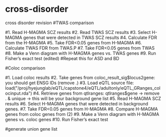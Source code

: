 # cross-disorder
cross disorder revision
#TWAS comparison

#1. Read H-MAGMA SCZ results
#2. Read TWAS SCZ results
#3. Select H-MAGMA genes that were detected in TWAS SCZ results
#4. Calculate FDR from the H-MAGMA
#5. Take FDR<0.05 genes from H-MAGMA
#6. Calculate TWAS FDR from TWAS.P
#7. Take FDR<0.05 genes from TWAS
#8. Make a Venn diagram with H-MAGMA genes vs. TWAS genes
#9. Run Fisher’s exact test (edited) 
#Repeat this for ASD and BD

#Coloc comparison

#1. Load coloc results
#2. Take genes from coloc_result_sig$locus2gene: you should get  ENSG IDs (remove .)
#3. Load eQTL source file: load("/proj/hyejunglab/eQTL/capstone4/eQTL/adultonly/eQTL_GRanges_colocinput.rda")
#4. Retrieve genes from qtlranges: qtlranges$gene -> remove . & unique -> this will be your background gene list
#5. Read H-MAGMA SCZ results
#6. Select H-MAGMA genes that were detected in background genes.
#7. Take FDR<0.05 genes from H-MAGMA
#8. Compare H-MAGMA genes from coloc genes from (2)
#9. Make a Venn diagram with H-MAGMA genes vs. coloc genes
#10. Run Fisher’s exact test

#generate union gene list

